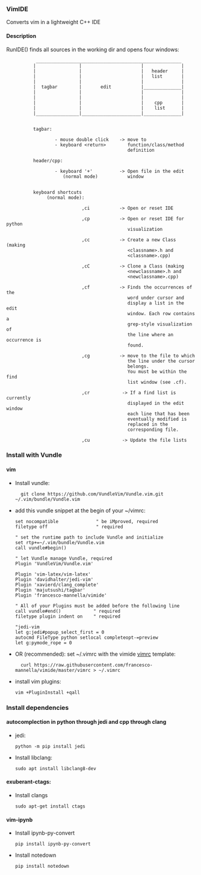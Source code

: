### VimIDE

Converts vim in a lightweight C++ IDE

#### Description
RunIDE() finds all sources in the working dir and opens four windows:

               ______________________________________________________
              |                |                      |              |
              |                |                      |   header     |
              |                |                      |   list       |
              |                |                      |              |
              |  tagbar        |       edit           |______________|
              |                |                      |              |
              |                |                      |              |
              |                |                      |    cpp       |
              |                |                      |    list      |
              |________________|______________________|______________|


              tagbar:

                      - mouse double click    -> move to
                      - keyboard <return>        function/class/method
                                                 definition

              header/cpp:

                      - keyboard '+'          -> Open file in the edit
                         (normal mode)           window


              keyboard shortcuts
                   (normal mode):

                                ,ci           -> Open or reset IDE

                                ,cp           -> Open or reset IDE for python
                                                 visualization

                                ,cc           -> Create a new Class (making
                                                 <classname>.h and
                                                 <classname>.cpp)

                                ,cC           -> Clone a Class (making
                                                 <newclassname>.h and
                                                 <newclassname>.cpp)

                                ,cf           -> Finds the occurrences of the
                                                 word under cursor and
                                                 display a list in the edit
                                                 window. Each row contains a
                                                 grep-style visualization of
                                                 the line where an occurrence is
                                                 found.

                                ,cg           -> move to the file to which
                                                 the line under the cursor
                                                 belongs.
                                                 You must be within the find
                                                 list window (see .cf).

                                ,cr            -> If a find list is currently
                                                 displayed in the edit window
                                                 each line that has been
                                                 eventually modified is
                                                 replaced in the
                                                 corresponding file.

                                ,cu            -> Update the file lists







### Install with Vundle

#### vim
* Install vundle:

        git clone https://github.com/VundleVim/Vundle.vim.git ~/.vim/bundle/Vundle.vim

* add this vundle snippet at the begin of your ~/vimrc:


      set nocompatible              " be iMproved, required
      filetype off                  " required

      " set the runtime path to include Vundle and initialize
      set rtp+=~/.vim/bundle/Vundle.vim
      call vundle#begin()

      " let Vundle manage Vundle, required
      Plugin 'VundleVim/Vundle.vim'

      Plugin 'vim-latex/vim-latex'
      Plugin 'davidhalter/jedi-vim'
      Plugin 'xavierd/clang_complete'
      Plugin 'majutsushi/tagbar'
      Plugin 'francesco-mannella/vimide'

      " All of your Plugins must be added before the following line
      call vundle#end()            " required
      filetype plugin indent on    " required

      "jedi-vim
      let g:jedi#popup_select_first = 0
      autocmd FileType python setlocal completeopt-=preview
      let g:pymode_rope = 0





* OR (recommended): set ~/.vimrc with the vimide [vimrc](vimrc) template:

        curl https://raw.githubusercontent.com/francesco-mannella/vimide/master/vimrc > ~/.vimrc
* install vim plugins:

      vim +PluginInstall +qall

### Install dependencies

#### autocomplection in python through jedi and cpp through clang

* jedi:


      python -m pip install jedi

* Install libclang:

      sudo apt install libclang8-dev

#### exuberant-ctags:

* Install clangs

      sudo apt-get install ctags

#### vim-ipynb

* Install ipynb-py-convert
    
      pip install ipynb-py-convert

* Install notedown

      pip install notedown
